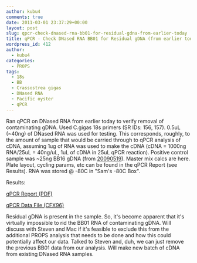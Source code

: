 ```yaml
---
author: kubu4
comments: true
date: 2011-03-01 23:37:29+00:00
layout: post
slug: qpcr-check-dnased-rna-bb01-for-residual-gdna-from-earlier-today
title: qPCR - Check DNased RNA BB01 for Residual gDNA (from earlier today)
wordpress_id: 412
author:
  - kubu4
categories:
  - PROPS
tags:
  - 18s
  - BB
  - Crassostrea gigas
  - DNased RNA
  - Pacific oyster
  - qPCR
---
```


Ran qPCR on DNased RNA from earlier today to verify removal of contaminating gDNA. Used C.gigas 18s primers (SR IDs: 156, 157). 0.5uL (~40ng) of DNased RNA was used for testing. This corresponds, roughly, to the amount of sample that would be carried through to qPCR analysis of cDNA, assuming 1ug of RNA was used to make the cDNA (cDNA = 1000ng RNA/25uL = 40ng/uL, 1uL of cDNA in 25uL qPCR reaction). Positive control sample was ~25ng BB16 gDNA (from [20090519](/Sam%27s+Working+Notebook+May-June+2010#sjw20090519)). Master mix calcs are here. Plate layout, cycling params, etc can be found in the qPCR Report (see Results). RNA was stored @ -80C in "Sam's -80C Box".

Results:

[ qPCR Report (PDF)](http://eagle.fish.washington.edu/Arabidopsis/qPCR/Roberts%20Lab_2011-03-01%2013-10-22_CC009827.pdf)

[ qPCR Data File (CFX96)](http://eagle.fish.washington.edu/Arabidopsis/qPCR/Roberts%20Lab_2011-03-01%2013-10-22_CC009827.pcrd)

Residual gDNA is present in the sample. So, it's become apparent that it's virtually impossible to rid the BB01 RNA of contaminating gDNA. Will discuss with Steven and Mac if it's feasible to exclude this from the additional PROPS analysis that needs to be done and how this could potentially affect our data. Talked to Steven and, duh, we can just remove the previous BB01 data from our analysis. Will make new batch of cDNA from existing DNased RNA samples.
